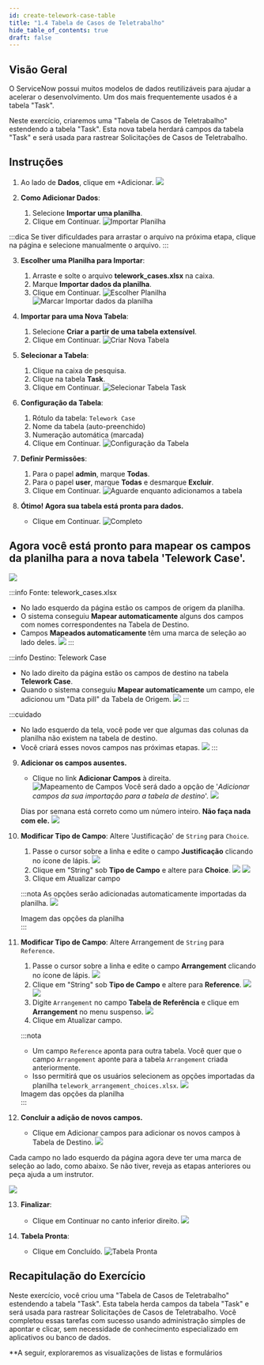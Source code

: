 ```yaml
---
id: create-telework-case-table
title: "1.4 Tabela de Casos de Teletrabalho"
hide_table_of_contents: true
draft: false
---
```


## Visão Geral

O ServiceNow possui muitos modelos de dados reutilizáveis para ajudar a acelerar o desenvolvimento. Um dos mais frequentemente usados é a tabela "Task".

Neste exercício, criaremos uma "Tabela de Casos de Teletrabalho" estendendo a tabela "Task". Esta nova tabela herdará campos da tabela "Task" e será usada para rastrear Solicitações de Casos de Teletrabalho.

## Instruções

1. Ao lado de **Dados**, clique em <span className="button-tan-blue">+Adicionar</span>.
   ![](../images/2023-10-22-19-21-15.png)

2. **Como Adicionar Dados**:
   1. Selecione <b>Importar uma planilha</b>.
   2. Clique em <span className="button-purple">Continuar</span>.
   ![Importar Planilha](../images/AddData_ImportASpreadsheet.png)

:::dica
Se tiver dificuldades para arrastar o arquivo na próxima etapa, clique na página e selecione manualmente o arquivo.
:::

3. **Escolher uma Planilha para Importar**:
   1. Arraste e solte o arquivo <strong>telework_cases.xlsx</strong> na caixa.
   2. Marque **Importar dados da planilha**.
   3. Clique em <span className="button-purple">Continuar</span>.
   ![Escolher Planilha](../images/2023-10-19-08-48-03.png)
   ![Marcar Importar dados da planilha](../images/2023-10-19-20-50-42.png)

4. **Importar para uma Nova Tabela**:
   1. Selecione **Criar a partir de uma tabela extensível**.
   2. Clique em <span className="button-purple">Continuar</span>.
   ![Criar Nova Tabela](../images/2023-10-19-20-54-47.png)

5. **Selecionar a Tabela**:
   1. Clique na caixa de pesquisa.
   2. Clique na tabela **Task**.
   3. Clique em <span className="button-purple">Continuar</span>.
   ![Selecionar Tabela Task](../images/2023-10-19-20-56-24.png)

6. **Configuração da Tabela**:
   1. Rótulo da tabela: `Telework Case`
   2. Nome da tabela (auto-preenchido)
   3. Numeração automática (marcada)
   4. Clique em <span className="button-purple">Continuar</span>.
   ![Configuração da Tabela](../images/2023-10-19-08-53-45.png)

7. **Definir Permissões**:
   1. Para o papel <strong>admin</strong>, marque <strong>Todas</strong>.
   2. Para o papel <strong>user</strong>, marque <strong>Todas</strong> e desmarque <strong>Excluir</strong>.
   3. Clique em <span className="button-purple">Continuar</span>.
   ![Aguarde enquanto adicionamos a tabela](../images/2023-10-19-20-58-18.png)

8. **Ótimo! Agora sua tabela está pronta para dados.**
   * Clique em <span className="button-purple">Continuar</span>.
   ![Completo](../images/2023-10-19-12-30-41.png)

## Agora você está pronto para mapear os campos da planilha para a nova tabela 'Telework Case'.

![](../images/2023-11-03-09-24-06.png)

:::info Fonte: telework_cases.xlsx
* No lado esquerdo da página estão os campos de origem da planilha.
* O sistema conseguiu **Mapear automaticamente** alguns dos campos com nomes correspondentes na Tabela de Destino.
* Campos **Mapeados automaticamente** têm uma marca de seleção ao lado deles.
![](../images/2023-11-03-09-34-02.png)
:::

:::info Destino: Telework Case
* No lado direito da página estão os campos de destino na tabela **Telework Case**.
* Quando o sistema conseguiu **Mapear automaticamente** um campo, ele adicionou um "Data pill" da Tabela de Origem.
![](../images/2023-11-03-09-37-43.png)
:::

:::cuidado
* No lado esquerdo da tela, você pode ver que algumas das colunas da planilha não existem na tabela de destino.
* Você criará esses novos campos nas próximas etapas.
![](../images/2023-11-02-17-25-12.png)
:::

9. **Adicionar os campos ausentes.**
   * Clique no link **Adicionar Campos** à direita.
   ![Mapeamento de Campos](../images/2023-10-19-19-29-10.png)
   Você será dado a opção de '_Adicionar campos da sua importação para a tabela de destino_'.
   ![](../images/2023-11-02-21-21-13.png)

   Dias por semana está correto como um número inteiro. **Não faça nada com ele.**
   ![](../images/2023-11-02-21-20-14.png)

10. **Modificar Tipo de Campo**: Altere 'Justificação' de `String` para `Choice`.
    1. Passe o cursor sobre a linha e edite o campo **Justificação** clicando no ícone de lápis.
    ![](../images/2023-11-02-21-22-15.png)
    2. Clique em "String" sob **Tipo de Campo** e altere para **Choice**.
    ![](../images/2023-10-19-11-58-46.png)
    ![](../images/2023-10-19-12-00-21.png)
    4. Clique em <span className="button-purple">Atualizar campo</span>

    :::nota
    As opções serão adicionadas automaticamente importadas da planilha.
    ![](../images/2023-11-03-09-48-26.png)
    <div class="font-center-italic">Imagem das opções da planilha</div>
    :::

11. **Modificar Tipo de Campo**: Altere Arrangement de `String` para `Reference`.
    1. Passe o cursor sobre a linha e edite o campo **Arrangement** clicando no ícone de lápis.
    ![](../images/2023-11-02-21-23-13.png)
    2. Clique em "String" sob **Tipo de Campo** e altere para **Reference**.
    ![](../images/2023-10-19-11-58-46.png)
    ![](../images/2023-10-04-12-52-09.png)
    4. Digite `Arrangement` no campo **Tabela de Referência** e clique em **Arrangement** no menu suspenso.
    ![](../images/2023-11-02-21-24-38.png)
    5. Clique em <span className="button-purple">Atualizar campo</span>.

    :::nota
    * Um campo `Reference` aponta para outra tabela. Você quer que o campo `Arrangement` aponte para a tabela `Arrangement` criada anteriormente.
    * Isso permitirá que os usuários selecionem as opções importadas da planilha `telework_arrangement_choices.xlsx`.
    ![](../images/2023-10-19-12-36-12.png)
    <div class="font-center-italic">Imagem das opções da planilha</div>
    :::

12. **Concluir a adição de novos campos.**
    * Clique em <span className="button-purple">Adicionar campos</span> para adicionar os novos campos à Tabela de Destino.
    ![](../images/2023-11-02-21-32-04.png)

Cada campo no lado esquerdo da página agora deve ter uma marca de seleção ao lado, como abaixo. Se não tiver, reveja as etapas anteriores ou peça ajuda a um instrutor.

![](../images/2023-11-03-09-51-58.png)

13. **Finalizar**:
    * Clique em <span className="button-purple">Continuar</span> no canto inferior direito.
    ![](../images/2023-10-04-12-59-06.png)

14. **Tabela Pronta**:
    * Clique em <span className="button-purple">Concluído</span>.
    ![Tabela Pronta](../images/2023-10-19-12-41-16.png)

## Recapitulação do Exercício

Neste exercício, você criou uma "Tabela de Casos de Teletrabalho" estendendo a tabela "Task". Esta tabela herda campos da tabela "Task" e será usada para rastrear Solicitações de Casos de Teletrabalho. Você completou essas tarefas com sucesso usando administração simples de apontar e clicar, sem necessidade de conhecimento especializado em aplicativos ou banco de dados.

**A seguir, exploraremos as visualizações de listas e formulários
